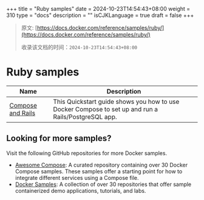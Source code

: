 +++
title = "Ruby samples"
date = 2024-10-23T14:54:43+08:00
weight = 310
type = "docs"
description = ""
isCJKLanguage = true
draft = false
+++

> 原文: [https://docs.docker.com/reference/samples/ruby/](https://docs.docker.com/reference/samples/ruby/)
>
> 收录该文档的时间：`2024-10-23T14:54:43+08:00`

# Ruby samples

| Name                                                         | Description                                                  |
| ------------------------------------------------------------ | ------------------------------------------------------------ |
| [Compose and Rails](https://github.com/docker/awesome-compose/tree/master/official-documentation-samples/rails/) | This Quickstart guide shows you how to use Docker Compose to set up and run a Rails/PostgreSQL app. |

## Looking for more samples?

Visit the following GitHub repositories for more Docker samples.

- [Awesome Compose](https://github.com/docker/awesome-compose): A curated repository containing over 30 Docker Compose samples. These samples offer a starting point for how to integrate different services using a Compose file.
- [Docker Samples](https://github.com/dockersamples?q=&type=all&language=&sort=stargazers): A collection of over 30 repositories that offer sample containerized demo applications, tutorials, and labs.

